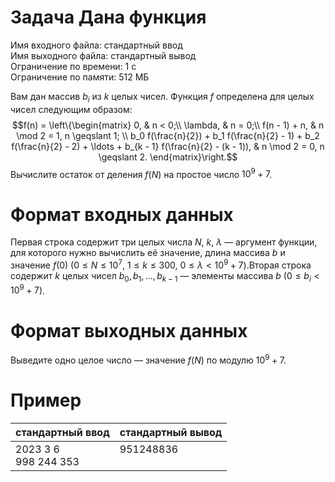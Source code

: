 # Задача Дана функция
Имя входного файла: стандартный ввод  
Имя выходного файла: стандартный вывод  
Ограничение по времени: 1 с  
Ограничение по памяти: 512 МБ
        
Вам дан массив $b_i$ из $k$ целых чисел. Функция $f$ определена для целых чисел следующим образом:$$f(n) = \left\{\begin{matrix}
0, & n < 0;\\
\lambda, & n = 0;\\
f(n - 1) + n, & n \mod 2 = 1, n \geqslant 1; \\
b_0 f(\frac{n}{2}) + b_1 f(\frac{n}{2} - 1) + b_2 f(\frac{n}{2} - 2) + \ldots + b_{k - 1} f(\frac{n}{2} - (k - 1)), & n \mod 2 = 0, n \geqslant 2.
\end{matrix}\right.$$
Вычислите остаток от деления $f(N)$ на простое число $10^9 + 7$.

# Формат входных данных
Первая строка содержит три целых числа $N$, $k$, $\lambda$ — аргумент функции, для которого нужно вычислить её значение, длина массива $b$ и значение $f(0)$ ($0 \leqslant N \leqslant 10^7$, $1 \leqslant k \leqslant 300$, $0 \leqslant \lambda < 10^9 + 7$).Вторая строка содержит $k$ целых чисел $b_0, b_1, \ldots, b_{k - 1}$ — элементы массива $b$ ($0 \leqslant b_i < 10^9 + 7$).

# Формат выходных данных
Выведите одно целое число — значение $f(N)$ по модулю $10^9 + 7$.

# Пример
<table>
    <thead>
        <tr>
            <th align="center">стандартный ввод</th>
            <th align="center">стандартный вывод</th>
        </tr>
    </thead>
    <tbody>
        <tr>
            <td>2023 3 6<br>
                998 244 353<br>
            </td>
            <td valign="top">951248836</td>
        </tr>
    </tbody>
</table>
